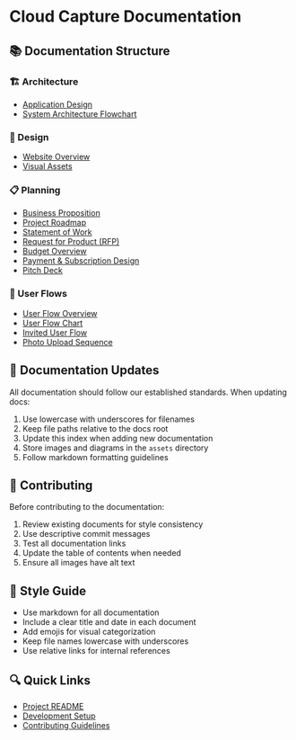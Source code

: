 # Cloud Capture Documentation

## 📚 Documentation Structure

### 🏗️ Architecture
- [Application Design](architecture/application_design_document.md)
- [System Architecture Flowchart](architecture/system_architecture_flowchart.md)

### 🎨 Design
- [Website Overview](design/website_overview.md)
- [Visual Assets](design/visual.webp)

### 📋 Planning
- [Business Proposition](planning/business_proposition.md)
- [Project Roadmap](planning/roadmap.md)
- [Statement of Work](planning/statement_or_work.md)
- [Request for Product (RFP)](planning/request_for_product_RFP.md)
- [Budget Overview](planning/project_budget_overview.md)
- [Payment & Subscription Design](planning/payment_subscription_design_document.md)
- [Pitch Deck](planning/pitch_deck_draft.md)

### 👥 User Flows
- [User Flow Overview](user-flows/user_flow_overview.md)
- [User Flow Chart](user-flows/user_flow_chart.md)
- [Invited User Flow](user-flows/invited_user_flow_design_document.md)
- [Photo Upload Sequence](user-flows/photo_upload_sequence_diagram.md)

## 🔄 Documentation Updates
All documentation should follow our established standards. When updating docs:

1. Use lowercase with underscores for filenames
2. Keep file paths relative to the docs root
3. Update this index when adding new documentation
4. Store images and diagrams in the `assets` directory
5. Follow markdown formatting guidelines

## 🤝 Contributing
Before contributing to the documentation:

1. Review existing documents for style consistency
2. Use descriptive commit messages
3. Test all documentation links
4. Update the table of contents when needed
5. Ensure all images have alt text

## 📝 Style Guide
- Use markdown for all documentation
- Include a clear title and date in each document
- Add emojis for visual categorization
- Keep file names lowercase with underscores
- Use relative links for internal references

## 🔍 Quick Links
- [Project README](../README.md)
- [Development Setup](../README.md#-development-setup)
- [Contributing Guidelines](../README.md#-contributing) 
